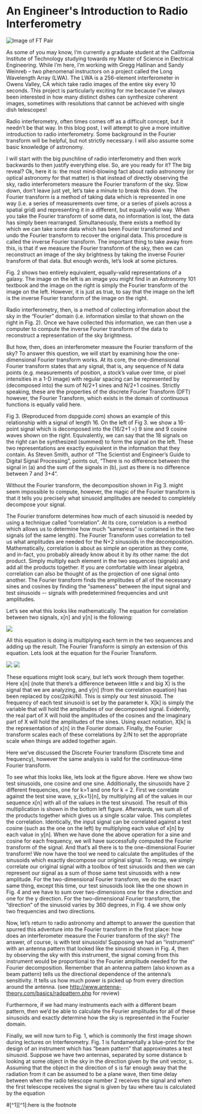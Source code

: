 # An Engineer's Introduction to Radio Interferometry

![Image of FT Pair](https://raw.githubusercontent.com/devincody/Blog/master/FT.png)

  As some of you may know, I’m currently a graduate student at the California Institute of Technology studying towards my Master of Science in Electrical Engineering. While I’m here, I’m working with Gregg Hallinan and Sandy Weinreb – two phenomenal instructors on a project called the Long Wavelength Array (LWA). The LWA is a 256-element interferometer in Owens Valley, CA which take radio images of the entire sky every 10 seconds. This project is particularly exciting for me because I’ve always been interested in how many distinct dishes can synthesize coherent images, sometimes with resolutions that cannot be achieved with single dish telescopes!

  Radio interferometry, often times comes off as a difficult concept, but it needn’t be that way. In this blog post, I will attempt to give a more intuitive introduction to radio interferometry. Some background in the Fourier transform will be helpful, but not strictly necessary. I will also assume some basic knowledge of astronomy. 
	
  I will start with the big punchline of radio interferometry and then work backwards to then justify everything else. So, are you ready for it? The big reveal? Ok, here it is: the most mind-blowing fact about radio astronomy (or optical astronomy for that matter) is that instead of directly observing the sky, radio interferometers measure the Fourier transform of the sky. Slow down, don’t leave just yet, let’s take a minute to break this down. The Fourier transform is a method of taking data which is represented in one way (i.e. a series of measurements over time, or a series of pixels across a spatial grid) and representing it in a different, but equally-valid way. When you take the Fourier transform of some data, no information is lost, the data has simply been rearranged. Simultaneously, there exists a method by which we can take some data which has been Fourier transformed and undo the Fourier transform to recover the original data. This procedure is called the inverse Fourier transform. The important thing to take away from this, is that if we measure the Fourier transform of the sky, then we can reconstruct an image of the sky brightness by taking the inverse Fourier transform of that data. But enough words, let’s look at some pictures.

  Fig. 2 shows two entirely equivalent, equally-valid representations of a galaxy. The image on the left is an image you might find in an Astronomy 101 textbook and the image on the right is simply the Fourier transform of the image on the left. However, it is just as true, to say that the image on the left is the inverse Fourier transform of the image on the right. 
	
  Radio interferometry, then, is a method of collecting information about the sky in the “Fourier” domain (i.e. information similar to that shown on the right in Fig. 2). Once we have collected this information, we can then use a computer to compute the inverse Fourier transform of the data to reconstruct a representation of the sky brightness. 
	
  But how, then, does an interferometer measure the Fourier transform of the sky? To answer this question, we will start by examining how the one-dimensional Fourier transform works. At its core, the one-dimensional Fourier transform states that any signal, that is, any sequence of N data points (e.g. measurements of position, a stock’s value over time, or pixel intensities in a 1-D image) with regular spacing can be represented by (decomposed into) the sum of N/2+1 sines and N/2+1 cosines. Strictly speaking, these are the properties of the discrete Fourier Transform (DFT) however, the Fourier Transform, which exists in the domain of continuous functions is equally valid here.
	
  Fig 3. (Reproduced from dspguide.com) shows an example of this relationship with a signal of length 16. On the left of Fig 3. we show a 16-point signal which is decomposed into the (16/2+1 =) 9 sine and 9 cosine waves shown on the right. Equivalently, we can say that the 18 signals on the right can be synthesized (summed) to form the signal on the left. These two representations are exactly equivalent in the information that they contain. As Steven Smith, author of “The Scientist and Engineer’s Guide to Digital Signal Processing”, points out, “There is no difference between the signal in (a) and the sum of the signals in (b), just as there is no difference between 7 and 3+4”.

  Without the Fourier transform, the decomposition shown in Fig 3. might seem impossible to compute, however, the magic of the Fourier transform is that it tells you precisely what sinusoid amplitudes are needed to completely decompose your signal. 
  
  The Fourier transform determines how much of each sinusoid is needed by using a technique called “correlation”. At its core, correlation is a method which allows us to determine how much “sameness” is contained in the two signals (of the same length). The Fourier Transform uses correlation to tell us what amplitudes are needed for the N+2 sinusoids in the decomposition. 
Mathematically, correlation is about as simple an operation as they come, and in-fact, you probably already know about it by its other name: the dot product. Simply multiply each element in the two sequences (signals) and add all the products together. If you are comfortable with linear algebra, correlation can also be thought of as the projection of one signal onto another. The Fourier transform finds the amplitudes of all of the necessary sines and cosines by finding the “sameness” between the input signal and test sinusoids -- signals with predetermined frequencies and unit amplitudes.

Let’s see what this looks like mathematically. The equation for correlation between two signals, x[n] and y[n] is the following:

<img align="center" src="https://latex.codecogs.com/gif.latex?\large&space;x\cdot&space;y&space;=&space;\sum_{n=1}^{N-1}x[n]y[n]" />

All this equation is doing is multiplying each term in the two sequences and adding up the result. The Fourier Transform is simply an extension of this equation. Lets look at the equation for the Fourier Transform.

<img src="https://latex.codecogs.com/gif.latex?\mathfrak{Re}\{X[k]\}&space;=&space;\frac{2}{N}\sum_{n=1}^{N-1}x[n]\cos(2\pi&space;kn/N)" />
<img src="https://latex.codecogs.com/gif.latex?\large&space;\mathfrak{Im}\{X[k]\}&space;=&space;\frac{2}{N}\sum_{n=1}^{N-1}x[n]\sin(2\pi&space;kn/N)" />

These equations might look scary, but let’s work through them together. Here x[n] (note that there’s a difference between little x and big X) is the signal that we are analyzing, and y[n] (from the correlation equation) has been replaced by cos(2piki/N). This is simply our test sinusoid. The frequency of each test sinusoid is set by the parameter k. X[k] is simply the variable that will hold the amplitudes of our decomposed signal. Evidently, the real part of X will hold the amplitudes of the cosines and the imaginary part of X will hold the amplitudes of the sines. Using exact notation, X[k] is the representation of x[n] in the Fourier domain. Finally, the Fourier transform scales each of these correlations by 2/N to set the appropriate scale when things are added together again.

  Here we’ve discussed the Discrete Fourier transform (Discrete time and frequency), however the same analysis is valid for the continuous-time Fourier transform.

  To see what this looks like, lets look at the figure above. Here we show two test sinusoids, one cosine and one sine. Additionally, the sinusoids have 2 different frequencies, one for k=1 and one for k = 2. First we correlate against the test sine wave, y_{k=1}[n], by multiplying all of the values in our sequence x[n] with all of the values in the test sinusoid. The result of this multiplication is shown in the bottom left figure. Afterwards, we sum all of the products together which gives us a single scalar value. This completes the correlation. Identically, the input signal can be correlated against a test cosine (such as the one on the left) by multiplying each value of x[n] by each value in y[n]. When we have done the above operation for a sine and cosine for each frequency, we will have successfully computed the Fourier transform of the signal.
  And that’s all there is to the one-dimensional Fourier transform! We now have the tool we need to calculate the amplitudes of the sinusoids which exactly decompose our original signal. To recap, we simply correlate our original signal with a toolbox of test sinusoids and then we can represent our signal as a sum of those same test sinusoids with a new amplitude. 
  For the two-dimensional Fourier transform, we do the exact same thing, except this time, our test sinusoids look like the one shown in Fig. 4 and we have to sum over two-dimensions one for the x direction and one for the y direction. For the two-dimensional Fourier transform, the “direction” of the sinusoid varies by 360 degrees, in Fig. 4 we show only two frequencies and two directions.

 Now, let’s return to radio astronomy and attempt to answer the question that spurred this adventure into the Fourier transform in the first place: how does an interferometer measure the Fourier transform of the sky? The answer, of course, is with test sinusoids! Supposing we had an “instrument” with an antenna pattern that looked like the sinusoid shown in Fig. 4, then by observing the sky with this instrument, the signal coming from this instrument would be proportional to the Fourier amplitude needed for the Fourier decomposition. Remember that an antenna pattern (also known as a beam pattern) tells us the directional dependence of the antenna’s sensitivity. It tells us how much power is picked up from every direction around the antenna. (see http://www.antenna-theory.com/basics/radpattern.php for review)

  Furthermore, if we had many instruments each with a different beam pattern, then we’d be able to calculate the Fourier amplitudes for all of these sinusoids and exactly determine how the sky is represented in the Fourier domain.
  
  Finally, we will now turn to Fig. 1, which is commonly the first image shown during lectures on Interferometry. Fig. 1 is fundamentally a blue-print for the design of an instrument which has “beam pattern” that approximates a test sinusoid. Suppose we have two antennas, separated by some distance b looking at some object in the sky in the direction given by the unit vector, s. Assuming that the object in the direction of s is far enough away that the radiation from it can be assumed to be a plane wave, then time delay between when the radio telescope number 2 receives the signal and when the first telescope receives the signal is given by tau where tau is calculated by the equation 


#[^1][^1]:here is the footnote
